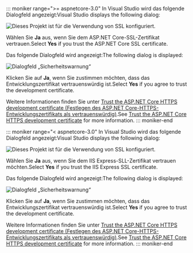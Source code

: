 ::: moniker range=">= aspnetcore-3.0"
<span data-ttu-id="0e40a-101">In Visual Studio wird das folgende Dialogfeld angezeigt:</span><span class="sxs-lookup"><span data-stu-id="0e40a-101">Visual Studio displays the following dialog:</span></span>

![Dieses Projekt ist für die Verwendung von SSL konfiguriert.](~/getting-started/_static/trustCert-3x.png)

<span data-ttu-id="0e40a-105">Wählen Sie **Ja** aus, wenn Sie dem ASP.NET Core-SSL-Zertifikat vertrauen.</span><span class="sxs-lookup"><span data-stu-id="0e40a-105">Select **Yes** if you trust the ASP.NET Core SSL certificate.</span></span>

<span data-ttu-id="0e40a-106">Das folgende Dialogfeld wird angezeigt:</span><span class="sxs-lookup"><span data-stu-id="0e40a-106">The following dialog is displayed:</span></span>

![Dialogfeld „Sicherheitswarnung“](~/getting-started/_static/cert.png)

<span data-ttu-id="0e40a-108">Klicken Sie auf **Ja**, wenn Sie zustimmen möchten, dass das Entwicklungszertifikat vertrauenswürdig ist.</span><span class="sxs-lookup"><span data-stu-id="0e40a-108">Select **Yes** if you agree to trust the development certificate.</span></span>

<span data-ttu-id="0e40a-109">Weitere Informationen finden Sie unter [Trust the ASP.NET Core HTTPS development certificate (Festlegen des ASP.NET Core-HTTPS-Entwicklungszertifikats als vertrauenswürdig)](xref:security/enforcing-ssl#trust-the-aspnet-core-https-development-certificate-on-windows-and-macos).</span><span class="sxs-lookup"><span data-stu-id="0e40a-109">See [Trust the ASP.NET Core HTTPS development certificate](xref:security/enforcing-ssl#trust-the-aspnet-core-https-development-certificate-on-windows-and-macos) for more information.</span></span>
::: moniker-end

::: moniker range="< aspnetcore-3.0"
<span data-ttu-id="0e40a-110">In Visual Studio wird das folgende Dialogfeld angezeigt:</span><span class="sxs-lookup"><span data-stu-id="0e40a-110">Visual Studio displays the following dialog:</span></span>

![Dieses Projekt ist für die Verwendung von SSL konfiguriert.](~/getting-started/_static/trustCert.png)

<span data-ttu-id="0e40a-114">Wählen Sie **Ja** aus, wenn Sie dem IIS Express-SLL-Zertifikat vertrauen möchten.</span><span class="sxs-lookup"><span data-stu-id="0e40a-114">Select **Yes** if you trust the IIS Express SSL certificate.</span></span>

<span data-ttu-id="0e40a-115">Das folgende Dialogfeld wird angezeigt:</span><span class="sxs-lookup"><span data-stu-id="0e40a-115">The following dialog is displayed:</span></span>

![Dialogfeld „Sicherheitswarnung“](~/getting-started/_static/cert.png)

<span data-ttu-id="0e40a-117">Klicken Sie auf **Ja**, wenn Sie zustimmen möchten, dass das Entwicklungszertifikat vertrauenswürdig ist.</span><span class="sxs-lookup"><span data-stu-id="0e40a-117">Select **Yes** if you agree to trust the development certificate.</span></span>

<span data-ttu-id="0e40a-118">Weitere Informationen finden Sie unter [Trust the ASP.NET Core HTTPS development certificate (Festlegen des ASP.NET Core-HTTPS-Entwicklungszertifikats als vertrauenswürdig)](xref:security/enforcing-ssl#trust-the-aspnet-core-https-development-certificate-on-windows-and-macos).</span><span class="sxs-lookup"><span data-stu-id="0e40a-118">See [Trust the ASP.NET Core HTTPS development certificate](xref:security/enforcing-ssl#trust-the-aspnet-core-https-development-certificate-on-windows-and-macos) for more information.</span></span>
::: moniker-end